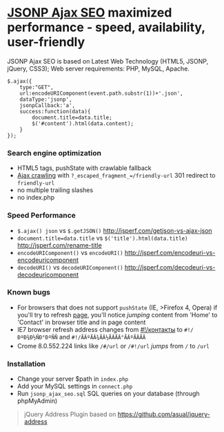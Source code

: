 # [JSONP Ajax SEO](http://lab.laukstein.com/jsonp-ajax-seo/) maximized performance - speed, availability, user-friendly
JSONP Ajax SEO is based on Latest Web Technology (HTML5, JSONP, jQuery, CSS3); Web server requirements: PHP, MySQL, Apache.
    
    $.ajax({
        type:"GET",
        url:encodeURIComponent(event.path.substr(1))+'.json',
        dataType:'jsonp',
        jsonpCallback:'a',
        success:function(data){
            document.title=data.title;
            $('#content').html(data.content);
        }
    });
    

### Search engine optimization

 -  HTML5 tags, pushState with crawlable fallback
 -  [Ajax crawling](http://code.google.com/web/ajaxcrawling/docs/getting-started.html) with `?_escaped_fragment_=/friendly-url` 301 redirect to `friendly-url`
 -  no multiple trailing slashes
 -  no index.php


### Speed Performance

 -  `$.ajax() json` vs `$.getJSON()` <http://jsperf.com/getjson-vs-ajax-json>
 -  `document.title=data.title` vs `$('title').html(data.title)` <http://jsperf.com/rename-title>
 -  `encodeURIComponent()` vs `encodeURI()` <http://jsperf.com/encodeuri-vs-encodeuricomponent>
 -  `decodeURI()` vs `decodeURIComponent()` <http://jsperf.com/decodeuri-vs-decodeuricomponent>


### Known bugs

 -  For browsers that does not support `pushState` (IE, >Firefox 4, Opera) if you'll try to refresh [page](http://lab.laukstein.com/address-json/#!/contact), you'll notice *jumping* content from 'Home' to 'Contact' in browser title and in page content
 -  IE7 browser refresh address changes from [#!/контакты](http://lab.laukstein.com/address-json/#!/контакты) to `#!/ÐºÐ¾Ð½ÑÐ°ÐºÑÑ` and `#!/ÃÂºÃÂ¾ÃÂ½ÃÂÃÂ°ÃÂºÃÂÃÂ`
 -  Crome 8.0.552.224 links like `/#/url` or `/#!/url` *jumps* from `/` to `/url`


### Installation

 -  Change your server $path in `index.php`
 -  Add your MySQL settings in `connect.php`
 -  Run `jsonp_ajax_seo.sql` SQL queries on your database (through phpMyAdmin)


> jQuery Address Plugin based on <https://github.com/asual/jquery-address>